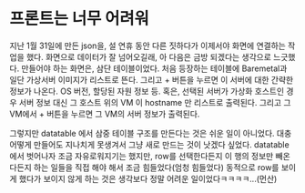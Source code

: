 # 프론트는 너무 어려워
지난 1월 31일에 만든 json을, 설 연휴 동안 다른 짓하다가 이제서야 화면에 연결하는 작업을 했다.
화면으로 데이터가 잘 넘어오길래, 아 다음은 금방 되겠다는 생각으로 느긋했다.
만들어야 하는 화면은, 삼단 테이블이었다. 처음 등장하는 테이블에 Baremetal과 일단 가상서버 이미지가 리스트로 뜬다.
그리고 + 버튼을 누르면 이 서버에 대한 간략한 정보가 나온다. OS 버전, 할당된 자원 정보 등.
혹은, 선택된 서버가 가상화 호스트인 경우 서버 정보 대신 그 호스트 위의 VM 이 hostname 만 리스트로 출력된다.
그리고 그 VM에서 + 버튼을 누르면 그 VM의 서버 정보가 출력된다.

그렇지만 datatable 에서 삼중 테이블 구조를 만든다는 것은 쉬운 일이 아니었다.
대충 어떻게 만들어도 지나치게 못생겨서 그냥 새로 만드는 것이 낫겠다 싶었다.
datatable 에서 벗어나자 조금 자유로워지기는 했지만, row를 선택한다든지 이 행의 정보만 빼온다든지 하는 일들을 직접 해야 해서 조금 힘들었다(엄청 힘들었다)
동적으로 row를 보이게 했다가 보이지 않게 하는 것은 생각보다 정말 어려운 일이었다ㅋㅋㅋㅋ...(먼산)
